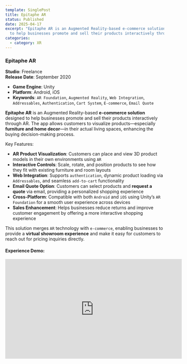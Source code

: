 ```yaml
---
template: SinglePost
title: Epitaphe AR
status: Published
date: 2025-04-17
excerpt: "Epitaphe AR is an Augmented Reality-based e-commerce solution designed
  to help businesses promote and sell their products interactively through AR. "
categories:
  - category: XR
---
```

### Epitaphe AR  
**Studio**: Freelance  
**Release Date**: September 2020  

- **Game Engine**: Unity  
- **Platform**: Android, iOS  
- **Keywords**: `AR Foundation`, `Augmented Reality`, `Web Integration`, `Addressables`, `Authentication`, `Cart System`, `E-commerce`, `Email Quote`  

**Epitaphe AR** is an Augmented Reality-based **e-commerce solution** designed to help businesses promote and sell their products interactively through AR. The app allows customers to visualize products—especially **furniture and home decor**—in their actual living spaces, enhancing the buying decision-making process.

Key Features:
- **AR Product Visualization**: Customers can place and view 3D product models in their own environments using `AR`  
- **Interactive Controls**: Scale, rotate, and position products to see how they fit with existing furniture and room layouts  
- **Web Integration**: Supports `authentication`, dynamic product loading via `Addressables`, and seamless `add-to-cart` functionality  
- **Email Quote Option**: Customers can select products and **request a quote** via email, providing a personalized shopping experience  
- **Cross-Platform**: Compatible with both `Android` and `iOS` using Unity’s `AR Foundation` for a smooth user experience across devices  
- **Sales Enhancement**: Helps businesses reduce returns and improve customer engagement by offering a more interactive shopping experience  

This solution merges `AR` technology with `e-commerce`, enabling businesses to provide a **virtual showroom experience** and make it easy for customers to reach out for pricing inquiries directly.

#### Experience Demo:
<iframe width="560" height="315" src="https://www.youtube.com/embed/W3mVZJolPig" frameborder="0" allow="accelerometer; autoplay; encrypted-media; gyroscope; picture-in-picture" allowfullscreen></iframe>
